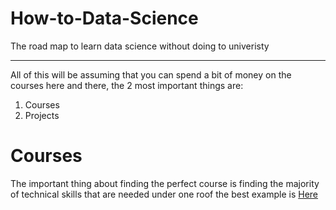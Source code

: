 # How-to-Data-Science
The road map to learn data science without doing to univeristy
***
All of this will be assuming that you can spend a bit of money on the courses here and there, the 2 most important things are:
1. Courses
2. Projects
# Courses
The important thing about finding the perfect course is finding the majority of technical skills that are needed under one roof the best example is [Here](https://app.datacamp.com/learn/career-tracks/associate-data-scientist-in-python)
